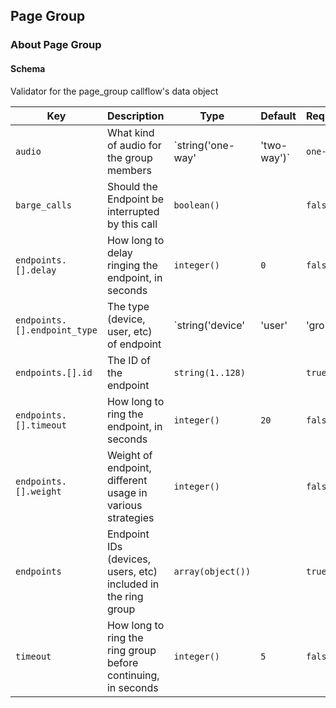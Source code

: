 ## Page Group

### About Page Group

#### Schema

Validator for the page_group callflow's data object



Key | Description | Type | Default | Required
--- | ----------- | ---- | ------- | --------
`audio` | What kind of audio for the group members | `string('one-way' | 'two-way')` | `one-way` | `true`
`barge_calls` | Should the Endpoint be interrupted by this call | `boolean()` |   | `false`
`endpoints.[].delay` | How long to delay ringing the endpoint, in seconds | `integer()` | `0` | `false`
`endpoints.[].endpoint_type` | The type (device, user, etc) of endpoint | `string('device' | 'user' | 'group')` |   | `true`
`endpoints.[].id` | The ID of the endpoint | `string(1..128)` |   | `true`
`endpoints.[].timeout` | How long to ring the endpoint, in seconds | `integer()` | `20` | `false`
`endpoints.[].weight` | Weight of endpoint, different usage in various strategies | `integer()` |   | `false`
`endpoints` | Endpoint IDs (devices, users, etc) included in the ring group | `array(object())` |   | `true`
`timeout` | How long to ring the ring group before continuing, in seconds | `integer()` | `5` | `false`



